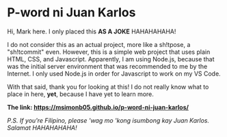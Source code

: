 # P-word ni Juan Karlos

Hi, Mark here.
I only placed this **AS A JOKE** HAHAHAHAHA!

I do not consider this as an actual project, more like a sh!tpose, a "sh!tcommit" even.
However, this is a simple web project that uses plain HTML, CSS, and Javascript.
Apparently, I am using Node.js, because that was the initial server environment that was recommended to me by the Internet. I only used Node.js in order for Javascript to work on my VS Code.

With that said, thank you for looking at this!
I do not really know what to place in here, **yet**, because I have yet to learn more.

**The link: https://msimonb05.github.io/p-word-ni-juan-karlos/**

*P.S. If you're Filipino, please 'wag mo 'kong isumbong kay Juan Karlos. Salamat HAHAHAHAHA!*
